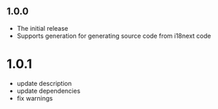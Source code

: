 ## 1.0.0

* The initial release
* Supports generation for generating source code from i18next code

# 1.0.1
* update description
* update dependencies
* fix warnings

